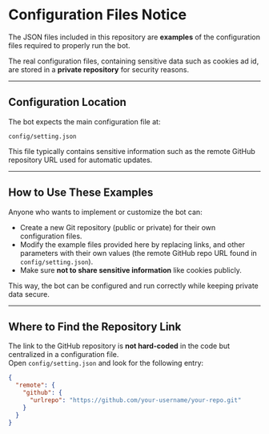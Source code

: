 # Configuration Files Notice

The JSON files included in this repository are **examples** of the configuration files required to properly run the bot.

The real configuration files, containing sensitive data such as cookies ad id, are stored in a **private repository** for security reasons.

---

## Configuration Location

The bot expects the main configuration file at:

`config/setting.json`

This file typically contains sensitive information such as the remote GitHub repository URL used for automatic updates.

---

## How to Use These Examples

Anyone who wants to implement or customize the bot can:

- Create a new Git repository (public or private) for their own configuration files.  
- Modify the example files provided here by replacing links, and other parameters with their own values (the remote GitHub repo URL found in `config/setting.json`).  
- Make sure **not to share sensitive information** like cookies publicly.

This way, the bot can be configured and run correctly while keeping private data secure.

---

## Where to Find the Repository Link

The link to the GitHub repository is **not hard-coded** in the code but centralized in a configuration file.  
Open `config/setting.json` and look for the following entry:

```json
{
  "remote": {
    "github": {
      "urlrepo": "https://github.com/your-username/your-repo.git"
    }
  }
}
